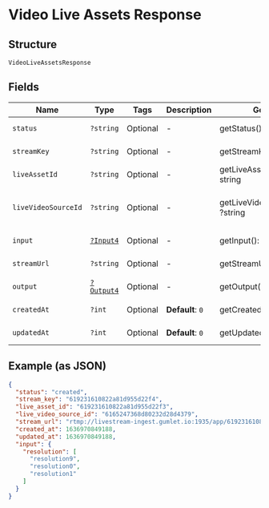 
# Video Live Assets Response

## Structure

`VideoLiveAssetsResponse`

## Fields

| Name | Type | Tags | Description | Getter | Setter |
|  --- | --- | --- | --- | --- | --- |
| `status` | `?string` | Optional | - | getStatus(): ?string | setStatus(?string status): void |
| `streamKey` | `?string` | Optional | - | getStreamKey(): ?string | setStreamKey(?string streamKey): void |
| `liveAssetId` | `?string` | Optional | - | getLiveAssetId(): ?string | setLiveAssetId(?string liveAssetId): void |
| `liveVideoSourceId` | `?string` | Optional | - | getLiveVideoSourceId(): ?string | setLiveVideoSourceId(?string liveVideoSourceId): void |
| `input` | [`?Input4`](../../doc/models/input-4.md) | Optional | - | getInput(): ?Input4 | setInput(?Input4 input): void |
| `streamUrl` | `?string` | Optional | - | getStreamUrl(): ?string | setStreamUrl(?string streamUrl): void |
| `output` | [`?Output4`](../../doc/models/output-4.md) | Optional | - | getOutput(): ?Output4 | setOutput(?Output4 output): void |
| `createdAt` | `?int` | Optional | **Default**: `0` | getCreatedAt(): ?int | setCreatedAt(?int createdAt): void |
| `updatedAt` | `?int` | Optional | **Default**: `0` | getUpdatedAt(): ?int | setUpdatedAt(?int updatedAt): void |

## Example (as JSON)

```json
{
  "status": "created",
  "stream_key": "619231610822a81d955d22f4",
  "live_asset_id": "619231610822a81d955d22f3",
  "live_video_source_id": "6165247368d80232d28d4379",
  "stream_url": "rtmp://livestream-ingest.gumlet.io:1935/app/619231610822a81d955d22f4",
  "created_at": 1636970849188,
  "updated_at": 1636970849188,
  "input": {
    "resolution": [
      "resolution9",
      "resolution0",
      "resolution1"
    ]
  }
}
```

